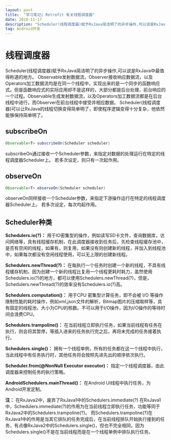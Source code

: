 ```yaml
---
layout: post  
title:  "学习笔记| Retrofit 有关线程调度器"  
date: 2018-11-17  
description: "Scheduler(线程调度器)赋予RxJava简洁明了的异步操作,可以说是RxJava中最值得称道的地方。"
tag: Android开发
---
```


# 线程调度器
Scheduler(线程调度器)赋予RxJava简洁明了的异步操作,可以说是RxJava中最值得称道的地方。
Observable发射数据流，Observer接收响应数据流，以及Operators加工数据流均是在同一个线程中，实现出来的是一个同步的函数响应式。但是函数响应式的实际应用却不是这样的，大部分都是后台处理，前台响应的一个过程。Observable生成发射数据流，以及Operators加工数据流都是在后台线程中进行，而Observer在前台线程中接受并相应数据。
Scheduler(线程调度器)可以让RxJava的线程切换变得简单明了，即使程序逻辑变得十分复杂，他依然能够保持简单明了。

## subscribeOn
```java
Observable<T> subscribeOn(Scheduler scheduler) 
```
subscribeOn通过接收一个Scheduler参数，来指定对数据的处理运行在特定的线程调度器Scheduler上。
若多次设定，则只有一次起作用。

## observeOn
```java
Observable<T> observeOn(Scheduler scheduler)
```
observeOn同样接收一个Scheduler参数，来指定下游操作运行在特定的线程调度器Scheduler上。
若多次设定，每次均起作用。

## Scheduler种类
**Schedulers.io(?)：**
用于IO密集型的操作，例如读写SD卡文件，查询数据库，访问网络等，具有线程缓存机制，在此调度器接收到任务后，先检查线程缓存池中，是否有空闲的线程，如果有，则复用，如果没有则创建新的线程，并加入到线程池中，如果每次都没有空闲线程使用，可以无上限的创建新线程。

**Schedulers.newThread(?)：**
在每执行一个任务时创建一个新的线程，不具有线程缓存机制，因为创建一个新的线程比复用一个线程更耗时耗力，虽然使用Schedulers.io(?)的地方，都可以使用Schedulers.newThread(?)，但是，Schedulers.newThread(?)的效率没有Schedulers.io(?)高。

**Schedulers.computation()：**
用于CPU 密集型计算任务，即不会被 I/O 等操作限制性能的耗时操作，例如xml,json文件的解析，Bitmap图片的压缩取样等，具有固定的线程池，大小为CPU的核数。不可以用于I/O操作，因为I/O操作的等待时间会浪费CPU。

**Schedulers.trampoline()：**
在当前线程立即执行任务，如果当前线程有任务在执行，则会将其暂停，等插入进来的任务执行完之后，再将未完成的任务接着执行。

**Schedulers.single()：**
拥有一个线程单例，所有的任务都在这一个线程中执行，当此线程中有任务执行时，其他任务将会按照先进先出的顺序依次执行。

**Scheduler.from(@NonNull Executor executor)：**
指定一个线程调度器，由此调度器来控制任务的执行策略。

**AndroidSchedulers.mainThread()：**
在Android UI线程中执行任务，为Android开发定制。

**注：**
在RxJava2中，废弃了RxJava1中的Schedulers.immediate(?)
在RxJava1中，Schedulers.immediate(?)的作用为在当前线程立即执行任务，功能等同于RxJava2中的Schedulers.trampoline(?)。
而Schedulers.trampoline(?)在RxJava1中的作用是当其它排队的任务完成后，在当前线程排队开始执行接到的任务，有点像RxJava2中的Schedulers.single()，但也不完全相同，因为Schedulers.single()不是在当前线程而是在一个线程单例中排队执行任务。